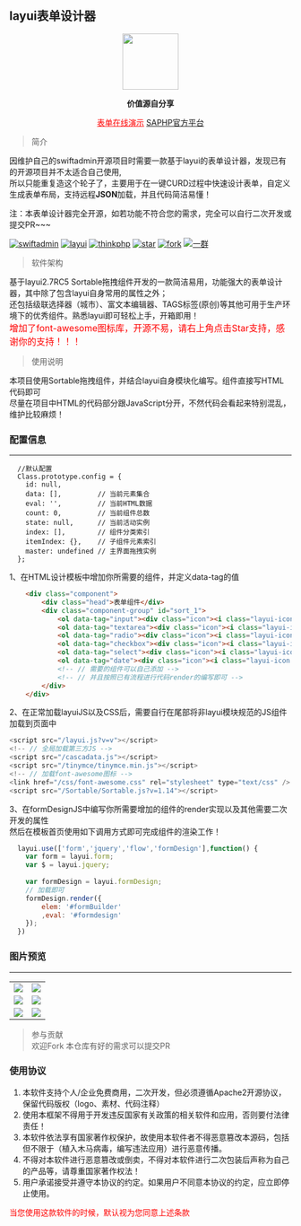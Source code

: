 ## layui表单设计器
<div align="center">
<img src="https://www.swiftadmin.net/static/images/sademo/110400_6a5e130d_904542.png" width="100" height="100"/>
</div>
<p align="center"><strong>价值源自分享</strong></p>

<p align="center">
   <a href="https://meystack.github.io/layui-form-design/" rel="nofollow" style="color:red;" >表单在线演示</a>
	<a href="https://www.swiftadmin.net" target="_blank">SAPHP官方平台</a> 
</p>

> 简介

因维护自己的swiftadmin开源项目时需要一款基于layui的表单设计器，发现已有的开源项目并不太适合自己使用,<br/>
所以只能重复造这个轮子了，主要用于在一键CURD过程中快速设计表单，自定义生成表单布局，支持远程<b>JSON</b>加载，并且代码简洁易懂！

注：本表单设计器完全开源，如若功能不符合您的需求，完全可以自行二次开发或提交PR~~~

<a href="https://gitee.com/meystack/layui-form-design/"><img src="https://img.shields.io/badge/License-Apache-blue.svg" alt="swiftadmin"></a>
<a href="https://gitee.com/meystack/layui-form-design/"><img src="https://img.shields.io/badge/Layui-2.7RC5-red.svg" alt="layui"></a>
<a href="https://gitee.com/meystack/layui-form-design/"><img src="https://img.shields.io/badge/Sortable-1.14-brightgreen.svg" alt="thinkphp"></a>
<a href="https://gitee.com/meystack/layui-form-design/stargazers"><img src="https://gitee.com/meystack/layui-form-design/badge/star.svg?theme=gvp" alt="star"></a>
<a href="https://gitee.com/meystack/layui-form-design/members"><img src="https://gitee.com/meystack/layui-form-design/badge/fork.svg?theme=gvp" alt="fork"></a>
<a href="https://qm.qq.com/cgi-bin/qm/qr?k=Idivrh-log25t0ryx19nWeqUk8oFrI-X&jump_from=webapi"><img src="https://img.shields.io/badge/QQ群-68221484-blue.svg" alt="一群"></a>


> 软件架构

基于layui2.7RC5 Sortable拖拽组件开发的一款简洁易用，功能强大的表单设计器，其中除了包含layui自身常用的属性之外；<br/>
还包括级联选择器（城市）、富文本编辑器、TAGS标签(原创)等其他可用于生产环境下的优秀组件。熟悉layui即可轻松上手，开箱即用！<br/>
<font size="3" color="red">增加了font-awesome图标库，开源不易，请右上角点击Star支持，感谢你的支持！！！</font>

> 使用说明

本项目使用Sortable拖拽组件，并结合layui自身模块化编写。组件直接写HTML代码即可<br/>
尽量在项目中HTML的代码部分跟JavaScript分开，不然代码会看起来特别混乱，维护比较麻烦！


### 配置信息
---

``` JS
  //默认配置
  Class.prototype.config = {
    id: null,
    data: [],         // 当前元素集合
    eval: '',         // 当前HTML数据 
    count: 0,         // 当前组件总数
    state: null,      // 当前活动实例
    index: [],        // 组件分类索引
    itemIndex: {},    // 子组件元素索引
    master: undefined // 主界面拖拽实例
  };
```
1、在HTML设计模板中增加你所需要的组件，并定义data-tag的值
``` html
    <div class="component">
        <div class="head">表单组件</div>
        <div class="component-group" id="sort_1">
            <ol data-tag="input"><div class="icon"><i class="layui-icon layui-icon-layer"></i></div><div class="name">单行输入</div></ol>
            <ol data-tag="textarea"><div class="icon"><i class="layui-icon layui-icon-align-left"></i></div><div class="name">多行输入</div></ol>
            <ol data-tag="radio"><div class="icon"><i class="layui-icon layui-icon-radio"></i></div><div class="name">单选框</div></ol>
            <ol data-tag="checkbox"><div class="icon"><i class="layui-icon layui-icon-table"></i></div><div class="name">多选框</div></ol>
            <ol data-tag="select"><div class="icon"><i class="layui-icon layui-icon-print"></i></div><div class="name">下拉框</div></ol>
            <ol data-tag="date"><div class="icon"><i class="layui-icon layui-icon-time"></i></div><div class="name">日期组件</div></ol>
            <!-- // 需要的组件可以自己添加 -->
            <!-- // 并且按照已有流程进行代码render的编写即可 -->
        </div>
    </div>
```
2、在正常加载layuiJS以及CSS后，需要自行在尾部将非layui模块规范的JS组件加载到页面中<br/>
``` js
<script src="/layui.js?v=v"></script>
<!-- // 全局加载第三方JS -->
<script src="/cascadata.js"></script>
<script src="/tinymce/tinymce.min.js"></script>
<!-- // 加载font-awesome图标 -->
<link href="/css/font-awesome.css" rel="stylesheet" type="text/css" />
<script src="/Sortable/Sortable.js?v=1.14"></script>
```

3、在formDesignJS中编写你所需要增加的组件的render实现以及其他需要二次开发的属性<br/>
然后在模板首页使用如下调用方式即可完成组件的渲染工作！

``` js
  layui.use(['form','jquery','flow','formDesign'],function() {
    var form = layui.form;
    var $ = layui.jquery;
    
    var formDesign = layui.formDesign;
    // 加载即可
    formDesign.render({
        elem: '#formBuilder'
        ,eval: '#formdesign'
    });
  })
```


### 图片预览
---

<table>
    <tr>
        <td><img src="https://www.swiftadmin.net/static/form/1.png"/></td>
        <td><img src="https://www.swiftadmin.net/static/form/2.png"/></td>
    </tr>
    <tr>
        <td><img src="https://www.swiftadmin.net/static/form/3.png"/></td>
        <td><img src="https://www.swiftadmin.net/static/form/33.png"/></td>
    </tr>
    <tr>
        <td><img src="https://www.swiftadmin.net/static/form/4.png"/></td>
        <td><img src="https://www.swiftadmin.net/static/form/5.png"/></td>
    </tr>	
</table>

> 参与贡献<br/>
> 欢迎Fork 本仓库有好的需求可以提交PR

### 使用协议

1. 本软件支持个人/企业免费商用，二次开发，但必须遵循Apache2开源协议，保留代码版权（logo、素材、代码注释）
2. 使用本框架不得用于开发违反国家有关政策的相关软件和应用，否则要付法律责任！
3. 本软件依法享有国家著作权保护，故使用本软件者不得恶意篡改本源码，包括但不限于（植入木马病毒，编写违法应用）进行恶意传播。
4. 不得对本软件进行恶意篡改或倒卖，不得对本软件进行二次包装后声称为自己的产品等，请尊重国家著作权法！
5. 用户承诺接受并遵守本协议的约定。如果用户不同意本协议的约定，应立即停止使用。
   
<font color="red">当您使用这款软件的时候，默认视为您同意上述条款</font>

